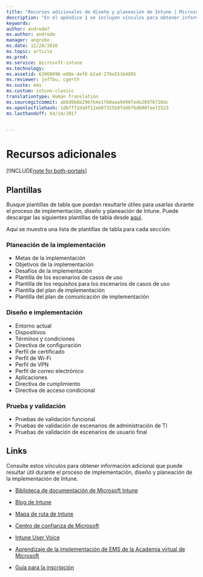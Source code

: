 ```yaml
---
title: "Recursos adicionales de diseño y planeación de Intune | Microsoft Docs"
description: "En el apéndice 1 se incluyen vínculos para obtener información adicional de Intune que puede resultar útil durante el proceso de implementación y planeación de Intune."
keywords: 
author: andredm7
ms.author: andredm
manager: angrobe
ms.date: 12/28/2016
ms.topic: article
ms.prod: 
ms.service: microsoft-intune
ms.technology: 
ms.assetid: 63060896-e00e-4ef0-b2ad-276e55164895
ms.reviewer: jeffbu, cgerth
ms.suite: ems
ms.custom: intune-classic
translationtype: Human Translation
ms.sourcegitcommit: ab6d9b6b296fb4e1fb0aaa9496fede28976728dc
ms.openlocfilehash: 1dbfff2da9f11eb87315b9fdd6f6d608faef2523
ms.lasthandoff: 04/14/2017


---
```


# <a name="additional-resources"></a>Recursos adicionales

[!INCLUDE[note for both-portals](../includes/note-for-both-portals.md)]

## <a name="templates"></a>Plantillas

Busque plantillas de tabla que puedan resultarle útiles para usarlas durante el proceso de implementación, diseño y planeación de Intune. Puede descargar las siguientes plantillas de tabla desde [aquí](https://gallery.technet.microsoft.com/Intune-deployment-planning-fae156c2?redir=0).

Aquí se muestra una lista de plantillas de tabla para cada sección:

### <a name="deployment-planning"></a>Planeación de la implementación

- Metas de la implementación
- Objetivos de la implementación
- Desafíos de la implementación
- Plantilla de los escenarios de casos de uso
- Plantilla de los requisitos para los escenarios de casos de uso
- Plantilla del plan de implementación
- Plantilla del plan de comunicación de implementación

### <a name="design-and-implementation"></a>Diseño e implementación

- Entorno actual
- Dispositivos
- Términos y condiciones
- Directiva de configuración
- Perfil de certificado
- Perfil de Wi-Fi
- Perfil de VPN
- Perfil de correo electrónico
- Aplicaciones
- Directiva de cumplimiento
- Directiva de acceso condicional

### <a name="test-and-validation"></a>Prueba y validación

- Pruebas de validación funcional
- Pruebas de validación de escenarios de administración de TI
- Pruebas de validación de escenarios de usuario final

## <a name="links"></a>Links

Consulte estos vínculos para obtener información adicional que puede resultar útil durante el proceso de implementación, diseño y planeación de la implementación de Intune.

-   [Biblioteca de documentación de Microsoft Intune](https://docs.microsoft.com/intune/)

-   [Blog de Intune](https://blogs.technet.microsoft.com/enterprisemobility/)

-   [Mapa de ruta de Intune](https://www.microsoft.com/server-cloud/roadmap/)

-   [Centro de confianza de Microsoft](http://www.microsoft.com/TrustCenter/default.aspx)

-   [Intune User Voice](http://microsoftintune.uservoice.com/)

-   [Aprendizaje de la implementación de EMS de la Academia virtual de Microsoft](https://mva.microsoft.com/training-courses/deploying-microsoft-enterprise-mobility-suite-16408?l=wjq9vmwvD_5805996570)

-   [Guía para la inscripción](https://gallery.technet.microsoft.com/Intune-End-User-Enrollment-3a0c9b0c?WT.mc_id=Blog_Intune_General_PCIT)

